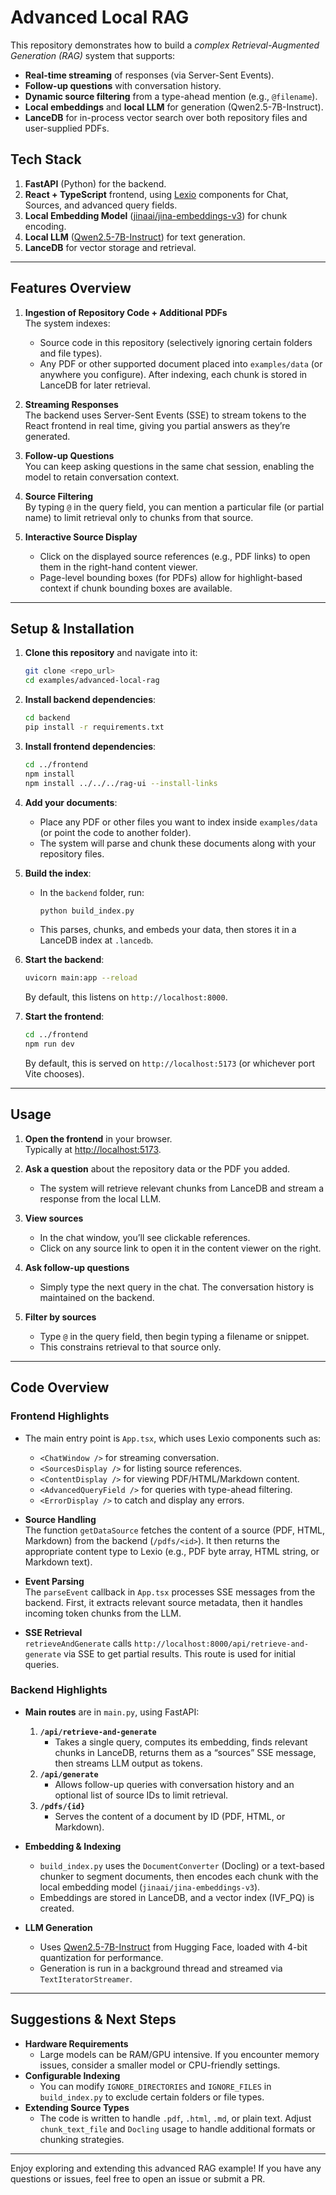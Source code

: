 # Advanced Local RAG

This repository demonstrates how to build a _complex Retrieval-Augmented Generation (RAG)_ system that supports:

- **Real-time streaming** of responses (via Server-Sent Events).
- **Follow-up questions** with conversation history.
- **Dynamic source filtering** from a type-ahead mention (e.g., `@filename`).
- **Local embeddings** and **local LLM** for generation (Qwen2.5-7B-Instruct).
- **LanceDB** for in-process vector search over both repository files and user-supplied PDFs.

## Tech Stack

1. **FastAPI** (Python) for the backend.
2. **React + TypeScript** frontend, using [Lexio](https://github.com/pashpashpash/lexio) components for Chat, Sources, and advanced query fields.
3. **Local Embedding Model** ([jinaai/jina-embeddings-v3](https://huggingface.co/jinaai/jina-embeddings-v3)) for chunk encoding.
4. **Local LLM** ([Qwen2.5-7B-Instruct](https://huggingface.co/Qwen/Qwen2.5-7B-Instruct)) for text generation.
5. **LanceDB** for vector storage and retrieval.

---

## Features Overview

1. **Ingestion of Repository Code + Additional PDFs**  
   The system indexes:
   - Source code in this repository (selectively ignoring certain folders and file types).
   - Any PDF or other supported document placed into `examples/data` (or anywhere you configure).
   After indexing, each chunk is stored in LanceDB for later retrieval.

2. **Streaming Responses**  
   The backend uses Server-Sent Events (SSE) to stream tokens to the React frontend in real time, giving you partial answers as they’re generated.

3. **Follow-up Questions**  
   You can keep asking questions in the same chat session, enabling the model to retain conversation context.

4. **Source Filtering**  
   By typing `@` in the query field, you can mention a particular file (or partial name) to limit retrieval only to chunks from that source.

5. **Interactive Source Display**  
   - Click on the displayed source references (e.g., PDF links) to open them in the right-hand content viewer.
   - Page-level bounding boxes (for PDFs) allow for highlight-based context if chunk bounding boxes are available.

---

## Setup & Installation

1. **Clone this repository** and navigate into it:
   ```bash
   git clone <repo_url>
   cd examples/advanced-local-rag
   ```

2. **Install backend dependencies**:
   ```bash
   cd backend
   pip install -r requirements.txt
   ```

3. **Install frontend dependencies**:
   ```bash
   cd ../frontend
   npm install
   npm install ../../../rag-ui --install-links
   ```

4. **Add your documents**:
   - Place any PDF or other files you want to index inside `examples/data` (or point the code to another folder).
   - The system will parse and chunk these documents along with your repository files.

5. **Build the index**:
   - In the `backend` folder, run:
     ```bash
     python build_index.py
     ```
   - This parses, chunks, and embeds your data, then stores it in a LanceDB index at `.lancedb`.

6. **Start the backend**:
   ```bash
   uvicorn main:app --reload
   ```
   By default, this listens on `http://localhost:8000`.

7. **Start the frontend**:
   ```bash
   cd ../frontend
   npm run dev
   ```
   By default, this is served on `http://localhost:5173` (or whichever port Vite chooses).

---

## Usage

1. **Open the frontend** in your browser.  
   Typically at [http://localhost:5173](http://localhost:5173).

2. **Ask a question** about the repository data or the PDF you added.  
   - The system will retrieve relevant chunks from LanceDB and stream a response from the local LLM.

3. **View sources**  
   - In the chat window, you’ll see clickable references.  
   - Click on any source link to open it in the content viewer on the right.

4. **Ask follow-up questions**  
   - Simply type the next query in the chat. The conversation history is maintained on the backend.

5. **Filter by sources**  
   - Type `@` in the query field, then begin typing a filename or snippet.  
   - This constrains retrieval to that source only.

---

## Code Overview

### Frontend Highlights

- The main entry point is `App.tsx`, which uses Lexio components such as:
  - `<ChatWindow />` for streaming conversation.
  - `<SourcesDisplay />` for listing source references.
  - `<ContentDisplay />` for viewing PDF/HTML/Markdown content.
  - `<AdvancedQueryField />` for queries with type-ahead filtering.
  - `<ErrorDisplay />` to catch and display any errors.

- **Source Handling**  
  The function `getDataSource` fetches the content of a source (PDF, HTML, Markdown) from the backend (`/pdfs/<id>`). It then returns the appropriate content type to Lexio (e.g., PDF byte array, HTML string, or Markdown text).

- **Event Parsing**  
  The `parseEvent` callback in `App.tsx` processes SSE messages from the backend. First, it extracts relevant source metadata, then it handles incoming token chunks from the LLM.

- **SSE Retrieval**  
  `retrieveAndGenerate` calls `http://localhost:8000/api/retrieve-and-generate` via SSE to get partial results. This route is used for initial queries.

### Backend Highlights

- **Main routes** are in `main.py`, using FastAPI:
  1. **`/api/retrieve-and-generate`**  
     - Takes a single query, computes its embedding, finds relevant chunks in LanceDB, returns them as a “sources” SSE message, then streams LLM output as tokens.
  2. **`/api/generate`**  
     - Allows follow-up queries with conversation history and an optional list of source IDs to limit retrieval.
  3. **`/pdfs/{id}`**  
     - Serves the content of a document by ID (PDF, HTML, or Markdown).

- **Embedding & Indexing**  
  - `build_index.py` uses the `DocumentConverter` (Docling) or a text-based chunker to segment documents, then encodes each chunk with the local embedding model (`jinaai/jina-embeddings-v3`).
  - Embeddings are stored in LanceDB, and a vector index (IVF_PQ) is created.

- **LLM Generation**  
  - Uses [Qwen2.5-7B-Instruct](https://huggingface.co/Qwen/Qwen2.5-7B-Instruct) from Hugging Face, loaded with 4-bit quantization for performance.
  - Generation is run in a background thread and streamed via `TextIteratorStreamer`.

---

## Suggestions & Next Steps

- **Hardware Requirements**  
  - Large models can be RAM/GPU intensive. If you encounter memory issues, consider a smaller model or CPU-friendly settings.
- **Configurable Indexing**  
  - You can modify `IGNORE_DIRECTORIES` and `IGNORE_FILES` in `build_index.py` to exclude certain folders or file types.
- **Extending Source Types**  
  - The code is written to handle `.pdf`, `.html`, `.md`, or plain text. Adjust `chunk_text_file` and `Docling` usage to handle additional formats or chunking strategies.

---

Enjoy exploring and extending this advanced RAG example! If you have any questions or issues, feel free to open an issue or submit a PR.
